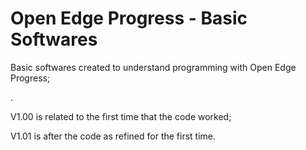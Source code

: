 # Open Edge Progress - Basic Softwares
Basic softwares created to understand programming with Open Edge Progress;

.

V1.00 is related to the first time that the code worked;

V1.01 is after the code as refined for the first time.
